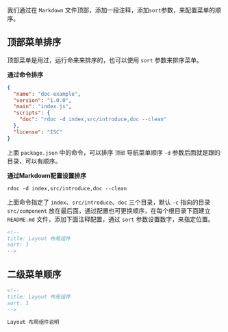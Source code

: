 <!--
title: 菜单排序 
sort: 5
-->

我们通过在 `Markdown` 文件顶部，添加一段注释，添加`sort`参数，来配置菜单的顺序。

## 顶部菜单排序

顶部菜单是用过，运行命来来排序的，也可以使用 `sort` 参数来排序菜单。

**通过命令排序**

```json
{
  "name": "doc-example",
  "version": "1.0.0",
  "main": "index.js",
  "scripts": {
    "doc": "rdoc -d index,src/introduce,doc --clean"
  },
  "license": "ISC"
}
```

上面 `package.json` 中的命令，可以排序 `顶部` 导航菜单顺序 `-d` 参数后面就是跟的目录，可以有顺序。

**通过Markdown配置设置排序**

```shell
rdoc -d index,src/introduce,doc --clean
```

上面命令指定了 `index`、`src/introduce`、`doc` 三个目录，默认 `-c` 指向的目录 `src/component` 放在最后面，通过配置也可更换顺序，在每个根目录下面建立 `README.md` 文件，添加下面注释配置，通过 `sort` 参数设置数字，来指定位置。

```markdown
<!--
title: Layout 布局组件
sort: 1
-->
```

## 二级菜单顺序

```markdown
<!--
title: Layout 布局组件
sort: 1
-->

Layout 布局组件说明
```
